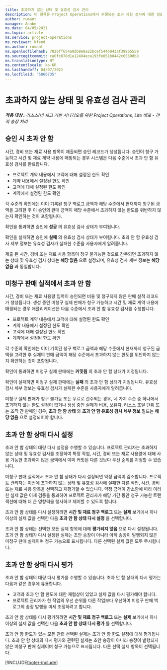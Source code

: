 ```yaml
---
title: 초과하지 않는 상태 및 유효성 검사 관리
description: 이 항목은 Project Operations에서 수행되는 초과 제한 검사에 대한 정보를 제공합니다.
author: rumant
manager: Annbe
ms.date: 04/05/2021
ms.topic: article
ms.service: project-operations
ms.reviewer: kfend
ms.author: rumant
ms.openlocfilehash: 7026ff654a9db8e8a22bcef544b043af39865559
ms.sourcegitcommit: ca0fc078d1a12484eca193fe051b8442c0559db8
ms.translationtype: HT
ms.contentlocale: ko-KR
ms.lasthandoff: 04/07/2021
ms.locfileid: "5866735"
---
```

# <a name="manage-not-to-exceed-status-and-validations"></a>초과하지 않는 상태 및 유효성 검사 관리 

_**적용 대상 :** 리소스/비 재고 기반 시나리오를 위한 Project Operations, Lite 배포 - 견적 송장 처리_

## <a name="not-to-exceed-on-approvals"></a>승인 시 초과 안 함

시간, 경비 또는 재료 사용 항목이 제출되면 승인 레코드가 생성됩니다. 승인이 청구 가능하고 시간 및 재료 계약 내용에 매핑되는 경우 시스템은 다음 수준에서 초과 안 함 유효성 검사를 완료합니다.

  - 프로젝트 계약 내용에서 고객에 대해 설정된 한도 확인
  - 계약 내용에서 설정된 한도 확인
  - 고객에 대해 설정된 한도 확인
  - 계약에서 설정된 한도 확인

각 수준의 확인에는 이미 기록된 청구 백로그 금액과 해당 수준에서 현재까지 청구된 금액을 고려한 후 이 승인의 판매 금액이 해당 수준에서 초과하지 않는 한도를 위반하지 않는지 확인하는 것이 포함됩니다.

확인을 통과하면 승인에 **성공** 의 유효성 검사 상태가 부여됩니다.

확인을 실패하면 승인에 **실패** 의 유효성 검사 상태가 부여됩니다. 초과 안 함 유효성 검사 세부 정보는 유효성 검사가 실패한 수준을 사용자에게 알려줍니다.

제출 된 시간, 경비 또는 재료 사용 항목이 청구 불가능한 것으로 간주되면 초과하지 않는 상태 및 유효성 검사 상태는 **해당 없음** 으로 설정되며, 유효성 검사 세부 정보는 **해당 없음** 과 동일합니다.

## <a name="not-to-exceed-on-unbilled-sales-actuals"></a>미청구 판매 실적에서 초과 안 함

시간, 경비 또는 재료 사용량 입력이 승인되면 비용 및 청구되지 않은 판매 실적 레코드가 생성됩니다. 생성 중인 미청구 실제 판매가 청구 가능하고 시간 및 재료 계약 내용에 매핑되는 경우 애플리케이션은 다음 수준에서 초과 안 함 유효성 검사를 수행합니다.

  - 프로젝트 계약 내용에서 고객에 대해 설정된 한도 확인
  - 계약 내용에서 설정된 한도 확인
  - 고객에 대해 설정된 한도 확인
  - 계약에서 설정된 한도 확인

각 수준의 확인에는 이미 기록된 청구 백로그 금액과 해당 수준에서 현재까지 청구된 금액을 고려한 후 실제의 판매 금액이 해당 수준에서 초과하지 않는 한도를 위반하지 않는지 확인하는 것이 포함됩니다.

확인이 통과하면 미청구 실제 판매에는 **커밋됨** 의 초과 안 함 상태가 지정됩니다.

확인이 실패하면 미청구 실제 판매에는 **실패** 의 초과 안 함 상태가 지정됩니다. 유효성 검사 세부 정보는 유효성 검사가 실패한 수준을 사용자에게 알려줍니다.

미청구 실제 판매가 청구 불가능 또는 무료로 간주되는 경우, 네 가지 수준 중 하나에서 초과하지 않는 한도 설정이 없거나 생성 중인 실제가 비용, 보유자, 리소스 조달 단위 또는 조직 간 판매인 경우, **초과 안 함 상태** 와 **초과 안 함 유효성 검사 세부 정보** 필드는 **해당 없음** 으로 설정되어야 합니다.

## <a name="reset-the-not-to-exceed-status"></a>초과 안 함 상태 다시 설정

초과 안 함 상태의 대량 다시 설정을 수행할 수 있습니다. 프로젝트 관리자는 초과하지 않는 상태 및 유효성 검사를 조정하여 특정 작업, 시간, 경비 또는 재료 사용량에 대해 사용 가능한 초과하지 않은 금액에서 이미 커밋된 다른 것보다 우선 순위를 지정할 수 있습니다.

미청구 판매 실적에서 초과 안 함 상태가 다시 설정되면 약정 금액이 감소합니다. 프로젝트 관리자는 이전에 초과하지 않는 상태 및 유효성 검사에 실패한 다른 작업, 시간, 경비 또는 재료 사용 항목을 선택하고 재평가할 수 있습니다. 약정 금액이 감소함에 따라 이러한 실제 값은 이제 검증을 통과하여 프로젝트 관리자가 해당 기간 동안 청구 가능한 트랜잭션에 대해 더 큰 영향력을 행사하고 제어할 수 있도록 합니다.

초과 안 함 상태를 다시 설정하려면 **시간 및 재료 청구 백로그** 또는 **실제** 보기에서 하나 이상의 실제 값을 선택한 다음 **초과 안 함 상태 다시 설정** 을 선택합니다.

초과 안 함 상태는 선택한 모든 실제 항목에 대해 **평가되지 않음** 으로 다시 설정됩니다. 초과 안 함 상태가 다시 설정된 실제는 초안 송장이 아니라 아직 송장이 발행되지 않은 미청구 판매 실제이며 청구 가능으로 표시됩니다. 다른 선택된 실제 값은 모두 무시됩니다.

## <a name="reevaluate-not-to-exceed-status"></a>초과 안 함 상태 다시 평가

초과 안 함 상태의 대량 다시 평가를 수행할 수 있습니다. 초과 안 함 상태의 다시 평가는 다음과 같은 경우에 유용합니다.

  - 고객과 초과 안 함 한도에 대한 재협상이 있었고 실제 값을 다시 평가해야 합니다.
  - 프로젝트 관리자가 한 작업의 우선 순위를 다른 작업보다 우선하여 미청구 판매 백로그의 송장 발행을 미세 조정하려고 합니다.

초과 안 함 상태를 다시 평가하려면 **시간 및 재료 청구 백로그** 또는 **실제** 보기에서 하나 이상의 실제 값을 선택한 다음 **초과 안 함 상태 다시 평가** 를 선택합니다.

초과 안 함 한도가 있는 모든 관련 선택된 실제는 초과 안 함 한도 설정에 대해 평가됩니다. 초과 안 함 상태의 다시 평가와 관련된 실제는 초안 송장이 아니라 송장이 발행되지 않은 미청구 판매 실제이며 청구 가능으로 표시됩니다. 다른 선택 실제 항목이 선택됩니다.


[!INCLUDE[footer-include](../../includes/footer-banner.md)]
